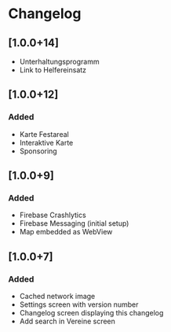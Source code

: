 # Changelog

## [1.0.0+14]

- Unterhaltungsprogramm
- Link to Helfereinsatz

## [1.0.0+12]

### Added

- Karte Festareal
- Interaktive Karte
- Sponsoring

## [1.0.0+9]

### Added

- Firebase Crashlytics
- Firebase Messaging (initial setup)
- Map embedded as WebView

## [1.0.0+7]

### Added

- Cached network image
- Settings screen with version number
- Changelog screen displaying this changelog
- Add search in Vereine screen